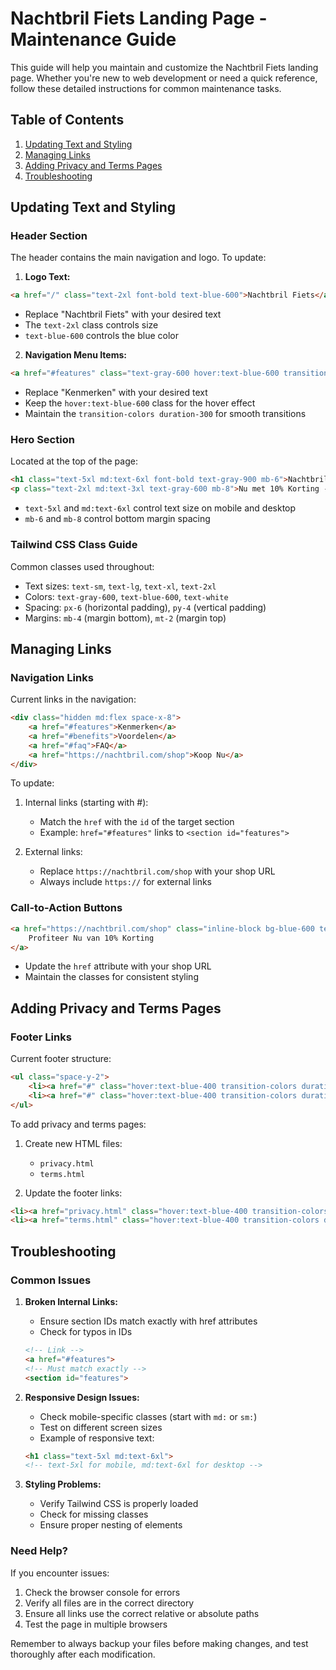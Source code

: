 # Nachtbril Fiets Landing Page - Maintenance Guide

This guide will help you maintain and customize the Nachtbril Fiets landing page. Whether you're new to web development or need a quick reference, follow these detailed instructions for common maintenance tasks.

## Table of Contents
1. [Updating Text and Styling](#updating-text-and-styling)
2. [Managing Links](#managing-links)
3. [Adding Privacy and Terms Pages](#adding-privacy-and-terms-pages)
4. [Troubleshooting](#troubleshooting)

## Updating Text and Styling

### Header Section
The header contains the main navigation and logo. To update:

1. **Logo Text:**
```html
<a href="/" class="text-2xl font-bold text-blue-600">Nachtbril Fiets</a>
```
- Replace "Nachtbril Fiets" with your desired text
- The `text-2xl` class controls size
- `text-blue-600` controls the blue color

2. **Navigation Menu Items:**
```html
<a href="#features" class="text-gray-600 hover:text-blue-600 transition-colors duration-300">Kenmerken</a>
```
- Replace "Kenmerken" with your desired text
- Keep the `hover:text-blue-600` class for the hover effect
- Maintain the `transition-colors duration-300` for smooth transitions

### Hero Section
Located at the top of the page:
```html
<h1 class="text-5xl md:text-6xl font-bold text-gray-900 mb-6">Nachtbril Fiets</h1>
<p class="text-2xl md:text-3xl text-gray-600 mb-8">Nu met 10% Korting - Veilig en Comfortabel Fietsen in het Donker</p>
```
- `text-5xl` and `md:text-6xl` control text size on mobile and desktop
- `mb-6` and `mb-8` control bottom margin spacing

### Tailwind CSS Class Guide
Common classes used throughout:
- Text sizes: `text-sm`, `text-lg`, `text-xl`, `text-2xl`
- Colors: `text-gray-600`, `text-blue-600`, `text-white`
- Spacing: `px-6` (horizontal padding), `py-4` (vertical padding)
- Margins: `mb-4` (margin bottom), `mt-2` (margin top)

## Managing Links

### Navigation Links
Current links in the navigation:
```html
<div class="hidden md:flex space-x-8">
    <a href="#features">Kenmerken</a>
    <a href="#benefits">Voordelen</a>
    <a href="#faq">FAQ</a>
    <a href="https://nachtbril.com/shop">Koop Nu</a>
</div>
```

To update:
1. Internal links (starting with #):
   - Match the `href` with the `id` of the target section
   - Example: `href="#features"` links to `<section id="features">`

2. External links:
   - Replace `https://nachtbril.com/shop` with your shop URL
   - Always include `https://` for external links

### Call-to-Action Buttons
```html
<a href="https://nachtbril.com/shop" class="inline-block bg-blue-600 text-white px-8 py-4 rounded-full">
    Profiteer Nu van 10% Korting
</a>
```
- Update the `href` attribute with your shop URL
- Maintain the classes for consistent styling

## Adding Privacy and Terms Pages

### Footer Links
Current footer structure:
```html
<ul class="space-y-2">
    <li><a href="#" class="hover:text-blue-400 transition-colors duration-300">Privacy Policy</a></li>
    <li><a href="#" class="hover:text-blue-400 transition-colors duration-300">Algemene Voorwaarden</a></li>
</ul>
```

To add privacy and terms pages:
1. Create new HTML files:
   - `privacy.html`
   - `terms.html`

2. Update the footer links:
```html
<li><a href="privacy.html" class="hover:text-blue-400 transition-colors duration-300">Privacy Policy</a></li>
<li><a href="terms.html" class="hover:text-blue-400 transition-colors duration-300">Algemene Voorwaarden</a></li>
```

## Troubleshooting

### Common Issues

1. **Broken Internal Links:**
   - Ensure section IDs match exactly with href attributes
   - Check for typos in IDs
   ```html
   <!-- Link -->
   <a href="#features">
   <!-- Must match exactly -->
   <section id="features">
   ```

2. **Responsive Design Issues:**
   - Check mobile-specific classes (start with `md:` or `sm:`)
   - Test on different screen sizes
   - Example of responsive text:
   ```html
   <h1 class="text-5xl md:text-6xl">
   <!-- text-5xl for mobile, md:text-6xl for desktop -->
   ```

3. **Styling Problems:**
   - Verify Tailwind CSS is properly loaded
   - Check for missing classes
   - Ensure proper nesting of elements

### Need Help?
If you encounter issues:
1. Check the browser console for errors
2. Verify all files are in the correct directory
3. Ensure all links use the correct relative or absolute paths
4. Test the page in multiple browsers

Remember to always backup your files before making changes, and test thoroughly after each modification.